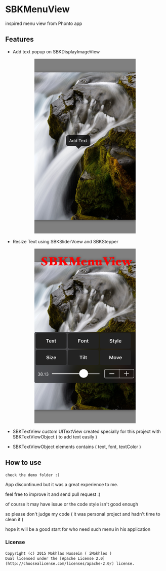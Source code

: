 # SBKMenuView
inspired menu view from Phonto app

## Features

* Add text popup on SBKDisplayImageView

<p align="center">
  <img width="320" height="550" src="Screenshots/screenshot.png"/>
</p>

* Resize Text using SBKSliderVoew and SBKStepper

<p align="center">
  <img width="320" height="550" src="Screenshots/screenshot1.png"/>
</p>

* SBKTextView custom UITextView created specially for this project with SBKTextViewObject ( to add text easily )

* SBKTextViewObject elements contains ( text, font, textColor )

## How to use 
	check the demo folder :)
	
App discontinued but it was a great experience to me.

feel free to improve it and send pull request :) 

of course it may have issue or the code style isn't good enough 

so please don't judge my code ( it was personal project and hadn't time to clean it )

hope it will be a good start for who need such menu in his application


### License

	Copyright (c) 2015 Mokhlas Hussein ( iMokhles )
	Dual licensed under the [Apache License 2.0](http://choosealicense.com/licenses/apache-2.0/) license.
